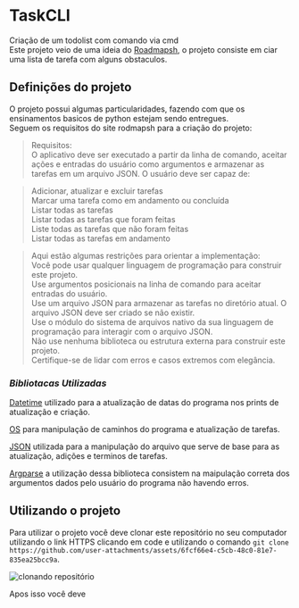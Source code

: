 # TaskCLI
Criação de um todolist com comando via cmd  
Este projeto veio de uma ideia do [Roadmapsh](https://roadmap.sh/projects/task-tracker), o projeto consiste em ciar uma lista de tarefa com alguns obstaculos. 

## Definições do projeto  

O projeto possui algumas particularidades, fazendo com que os ensinamentos basicos de python estejam sendo entregues.  
Seguem os requisitos do site rodmapsh para a criação do projeto:

>Requisitos:  
O aplicativo deve ser executado a partir da linha de comando, aceitar ações e entradas do usuário como argumentos e armazenar as tarefas em um arquivo JSON. O usuário deve ser capaz de:

>Adicionar, atualizar e excluir tarefas  
>Marcar uma tarefa como em andamento ou concluída  
Listar todas as tarefas  
Listar todas as tarefas que foram feitas  
Liste todas as tarefas que não foram feitas  
Listar todas as tarefas em andamento  
 

>Aqui estão algumas restrições para orientar a implementação:    
Você pode usar qualquer linguagem de programação para construir este projeto.  
Use argumentos posicionais na linha de comando para aceitar entradas do usuário.  
Use um arquivo JSON para armazenar as tarefas no diretório atual.
O arquivo JSON deve ser criado se não existir.  
Use o módulo do sistema de arquivos nativo da sua linguagem de programação para interagir com o arquivo JSON.  
Não use nenhuma biblioteca ou estrutura externa para construir este projeto.  
Certifique-se de lidar com erros e casos extremos com elegância.

  

### _*Bibliotacas Utilizadas*_

[Datetime](https://docs.python.org/pt-br/3/library/datetime.html) utilizado para a atualização de datas do programa nos prints de atualização e criação.


[OS](https://docs.python.org/pt-br/3/library/os.html#module-os) para manipulação de caminhos do programa e atualização de tarefas.  

[JSON](https://docs.python.org/pt-br/3/library/json.html) utilizada para a manipulação do arquivo que serve de base para as atualização, adições e terminos de tarefas.

[Argparse](https://docs.python.org/pt-br/3/library/argparse.html#module-argparse) a utilização dessa biblioteca consistem na maipulação correta dos argumentos dados pelo usuário do programa não havendo erros.  

## Utilizando o projeto  

Para utilizar o projeto você deve clonar este repositório no seu computador utilizando o link HTTPS clicando em code e utilizando o comando `git clone https://github.com/user-attachments/assets/6fcf66e4-c5cb-48c0-81e7-835ea25bcc9a`.

![clonando repositório](https://github.com/user-attachments/assets/6fcf66e4-c5cb-48c0-81e7-835ea25bcc9a)  

Apos isso você deve 



